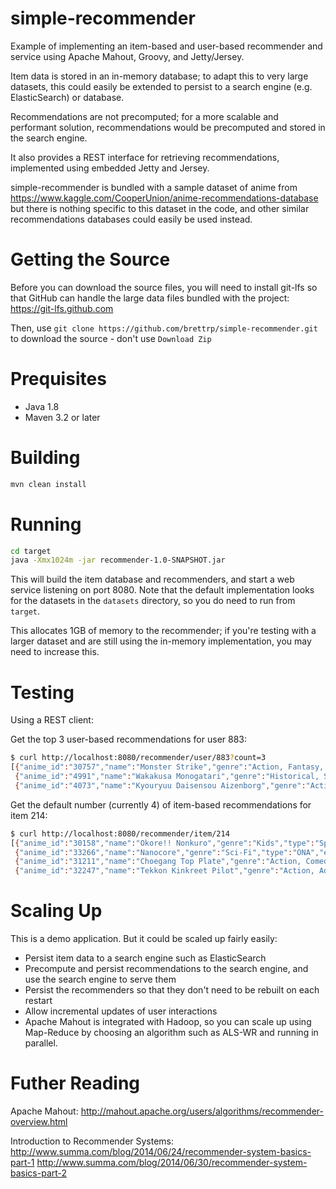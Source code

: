 simple-recommender
==================
Example of implementing an item-based and user-based recommender and service using Apache Mahout, Groovy, and Jetty/Jersey.

Item data is stored in an in-memory database; to adapt this to very large datasets, this could easily be extended to persist to a search engine (e.g. ElasticSearch) or database.

Recommendations are not precomputed; for a more scalable and performant solution, recommendations would be precomputed and stored in the search engine.

It also provides a REST interface for retrieving recommendations, implemented using embedded Jetty and Jersey.

simple-recommender is bundled with a sample dataset of anime from  
https://www.kaggle.com/CooperUnion/anime-recommendations-database  
but there is nothing specific to this dataset in the code, and other similar recommendations databases could easily be used instead.

Getting the Source
=========
Before you can download the source files, you will need to install git-lfs so that GitHub can handle the large data files bundled with the project: https://git-lfs.github.com

Then, use  `git clone https://github.com/brettrp/simple-recommender.git`  to download the source - don't use `Download Zip`


Prequisites
===========
- Java 1.8
- Maven 3.2 or later

Building
========
```bash
mvn clean install
```

Running
=======
```bash
cd target
java -Xmx1024m -jar recommender-1.0-SNAPSHOT.jar
```

This will build the item database and recommenders, and start a web service listening on port 8080.
Note that the default implementation looks for the datasets in the `datasets` directory, so you do need to run from `target`.

This allocates 1GB of memory to the recommender; if you're testing with a larger dataset and are still using the in-memory implementation, you may need to increase this.

Testing
=======

Using a REST client:


Get the top 3 user-based recommendations for user 883:
```bash
$ curl http://localhost:8080/recommender/user/883?count=3
[{"anime_id":"30757","name":"Monster Strike","genre":"Action, Fantasy, Game","type":"ONA","episodes":"51","rating":"6.66","members":"7089"},
 {"anime_id":"4991","name":"Wakakusa Monogatari","genre":"Historical, Slice of Life","type":"Special","episodes":"1","rating":"6.56","members":"373"},
 {"anime_id":"4073","name":"Kyouryuu Daisensou Aizenborg","genre":"Action, Mecha","type":"TV","episodes":"39","rating":"6.90","members":"411"}]
```

Get the default number (currently 4) of item-based recommendations for item 214:
```bash
$ curl http://localhost:8080/recommender/item/214
[{"anime_id":"30158","name":"Okore!! Nonkuro","genre":"Kids","type":"Special","episodes":"1","rating":"3.93","members":"52"},
 {"anime_id":"33266","name":"Nanocore","genre":"Sci-Fi","type":"ONA","episodes":"10","rating":"6.17","members":"163"},
 {"anime_id":"31211","name":"Choegang Top Plate","genre":"Action, Comedy, Kids, Sports","type":"TV","episodes":"26","rating":"7.20","members":"86"},
 {"anime_id":"32247","name":"Tekkon Kinkreet Pilot","genre":"Action, Adventure, Psychological, Supernatural","type":"Special","episodes":"1","rating":"5.20","members":"345"}]
```

Scaling Up
==========
This is a demo application. But it could be scaled up fairly easily:
- Persist item data to a search engine such as ElasticSearch
- Precompute and persist recommendations to the search engine, and use the search engine to serve them
- Persist the recommenders so that they don't need to be rebuilt on each restart
- Allow incremental updates of user interactions
- Apache Mahout is integrated with Hadoop, so you can scale up using Map-Reduce by choosing an algorithm such as ALS-WR and running in parallel.


Futher Reading
==============
Apache Mahout: 
http://mahout.apache.org/users/algorithms/recommender-overview.html

Introduction to Recommender Systems:
http://www.summa.com/blog/2014/06/24/recommender-system-basics-part-1
http://www.summa.com/blog/2014/06/30/recommender-system-basics-part-2







